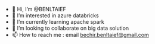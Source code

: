 - 👋 Hi, I’m @BENLTAIEF
- 👀 I’m interested in azure databricks
- 🌱 I’m currently learning apache spark
- 💞️ I’m looking to collaborate on big data solution
- 📫 How to reach me : email bechir.benltaief@gmail.com

<!---
BENLTAIEF/BENLTAIEF is a ✨ special ✨ repository because its `README.md` (this file) appears on your GitHub profile.
You can click the Preview link to take a look at your changes.
--->
